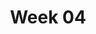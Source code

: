 ---
title: Week 04
contents:
  - date: 2025-07-01
    items:
      - type: lecture
        topics:
          - Serret-Frenet basis, cont.
          - Constrained motion
          - Spring force
      - type: problem_set
        title: Set 06 - Constrained Motion
        description: Constrained Motion
        link: "https://drive.google.com/file/d/1sKtW-Kc42Lx-TR4QDQ5RgpxcQhGDDRXz/view?usp=sharing"
        solution_link: "###"
      - type: problem_set
        title: Set 09 - Linear Springs
        link: "https://drive.google.com/file/d/1PPmsn8k0RBkiC5EZDqbrWm2oazFJ58K-/view?usp=sharing"
        solution_link: "###"
      - type: lecture_video
        title: Explaining spring force
        link: "https://www.youtube.com/watch?v=WtTDHW2JUVY"
      - type: lecture_video
        title: Spring force examples
        link: "https://www.youtube.com/watch?v=YiOZregJx9w"
      - type: homework
        title: HW 03 - Particles on helix
        link: "https://drive.google.com/file/d/1rQ50eFiC8wnqj7DV-wCSg04OgXKUKMVB/view?usp=share_link"
        due_date: 2025-09-23

  - date: 2025-07-02
    items:
      - type: exercise
        topics:
          - tbd
      - type: problem_set
        title: Set 08 - Relative motion & Corotational Bases
        description: Relative motion between translating rigid bodies
        link: "https://drive.google.com/file/d/15SJS064FwSMpkfMLjZYIYxMUW1tPyOWy/view?usp=share_link"
        solution_link: "###"
      - type: problem_set
        title: Extra problems
        link: "https://drive.google.com/file/d/1WaipiMmWddWer_DrAZcLhzDUnNOMbbq6/view?usp=sharing"
        solution_link: "https://drive.google.com/file/d/1C_fikstDKjVZwX6BM0Y8Xf_ftwCiu4W7/view?usp=sharing"

  - date: 2025-07-03
    items:
      - type: lecture
        topics:
          - Friction
      - type: lecture_video
        title: Explaining the friction force
        link: "https://www.youtube.com/watch?v=_fvCFtpL3c8"
      - type: problem_set
        title: Set 10 - Friction
        link: "https://drive.google.com/file/d/1nKPBxZllszzjLq9zS4fBAja8wvQ8A845/view?usp=share_link"
        solution_link: "###"
---      